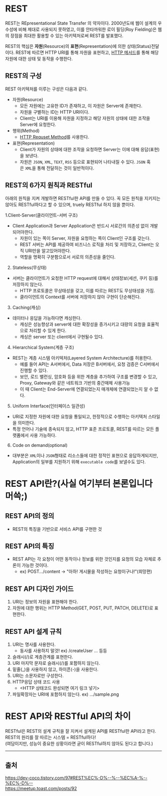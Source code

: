 # REST

REST는 REpresentational State Transfer 의 약자이다.
2000년도에 웹이 설계의 우수성에 비해 제대로 사용되지 못하였고, 이를 안타까워한 로이 필딩(Roy Fielding)은 웹의 장점을 최대한 활용할 수 있는 아키텍처로써 REST를 발표했다.

REST의 핵심은 **자원**(Resource)의 **표현**(Representation)에 의한 상태(Status)전달이다. REST에 따르면 HTTP URI를 통해 자원을 표현하고, [HTTP 메서드](https://github.com/da-in/tech-interview-study/blob/main/CS%20Deep%20Dive/Web/HTTP%20Request%20Method.md)를 통해 해당 자원에 대한 상태 및 동작을 수행한다.

## REST의 구성

REST 아키텍처를 이루는 구성은 다음과 같다.

- 자원(Resource)
  - 모든 자원에는 고유한 ID가 존재하고, 이 자원은 Server에 존재한다.
  - 자원을 구별하는 ID는 HTTP URI이다.
  - Client는 URI를 이용해 자원을 지정하고 해당 자원의 상태에 대한 조작을 Server에 요청한다.
- 행위(Method)
  - [HTTP Requset Method](https://github.com/da-in/tech-interview-study/blob/main/CS%20Deep%20Dive/Web/HTTP%20Request%20Method.md)를 사용한다.
- 표현(Representation)
  - Client가 자원의 상태에 대한 조작을 요청하면 Server는 이에 대해 응답(표현)을 보낸다.
  - 자원은 `JSON`, `XML`, `TEXT`, `RSS` 등으로 표현되어 나타내질 수 있다. `JSON` 혹은 `XML`을 통해 전달하는 것이 일반적이다.

## REST의 6가지 원칙과 RESTful

아래의 원칙을 지켜 개발하면 RESTful한 API를 만들 수 있다. 꼭 모든 원칙을 지키지는 않아도 RESTful하다고 할 수 있으며, truely RESTful 하지 않을 뿐이다.

1.Client-Server(클라이언트-서버 구조)

- Client Application과 Server Application은 반드시 서로간의 의존성 없이 개발되어야한다.
  - 자원이 있는 쪽이 Server, 자원을 요청하는 쪽이 Client인 구조를 갖는다.
  - REST 서버는 API를 제공하여 비즈니스 로직을 처리 및 저장하고, Client는 오직 URI만을 알고있어야한다.
  - 역할을 명확히 구분함으로서 서로의 의존성을 줄인다.

2. Stateless(무상태)

- 서버는 클라이언트가 요청한 HTTP request에 대해서 상태정보(세션, 쿠키 등)를 저장하지 않는다.
  - HTTP 프로토콜은 무상태성을 갖고, 이를 따르는 REST도 무상태성을 가짐.
  - 클라이언트의 Context를 서버에 저장하지 않아 구현이 단순해진다.

3. Caching(캐싱)

- 데이터나 응답을 가능하다면 캐싱한다.
  - 캐싱은 성능향상과 server에 대한 확장성을 증가시키고 대량의 요청을 효율적으로 처리할 수 있게 한다.
  - 캐싱은 server 또는 client에서 구현될수 있다.

4. Hierarchical System(계층 구조)

- REST는 계층 시스템 아키텍처(Layered System Architecture)를 허용한다.
  - 예를 들어 API는 A서버에서, Data 저장은 B서버에서, 요청 검증은 C서버에서 진행할 수 있다.
  - 보안, 로드 밸런싱, 암호화 등을 위한 계층을 추가하여 구조를 변경할 수 있고, Proxy, Gateway와 같은 네트워크 기반의 중간매체 사용가능
  - 이 때 Client는 End-Server에 연결되었는지 매개체에 연결되었는지 알 수 없다.

5. Uniform Interface(인터페이스 일관성)

- URI로 지정한 자원에 대한 요청을 통일되고, 한정적으로 수행하는 아키텍처 스타일을 의미한다.
- 특정 언어나 기술에 종속되지 않고, HTTP 표준 프로토콜, REST를 따르는 모든 플랫폼에서 사용 가능하다.

6. Code on demand(optional)

- 대부분은 `XML`이나 `JSON`형태로 리소스들에 대한 정적인 표현으로 응답하게되지만, Application의 일부를 지원하기 위해 `executable code`를 보낼수도 있다.

# REST API란?(사실 여기부터 본론입니다 머쓱;)

## REST API의 정의

- REST의 특징을 기반으로 서비스 API를 구현한 것

## REST API의 특징

- REST API는 각 요청이 어떤 동작이나 정보를 위한 것인지를 요청의 모습 자체로 추론이 가능한 것이다.
  - ex) POST.../content -> "아하! 게시물을 작성하는 요청이구나!"(희망편)

## REST API 디자인 가이드

1. URI는 정보의 자원을 표현해야 한다.
2. 자원에 대한 행위는 HTTP Method(GET, POST, PUT, PATCH, DELETE)로 표현한다.

## REST API 설계 규칙

1. URI는 명사를 사용한다.
   - 동사를 사용하지 말것! ex) /createUser ... 등등
2. 슬래시(/)로 계층관계를 표현한다.
3. URI 마지막 문자로 슬래시(/)를 포함하지 않는다.
4. 밑줄(\_)을 사용하지 않고, 하이픈(-)을 사용한다.
5. URI는 소문자로만 구성한다.
6. HTTP응답 상태 코드 사용
   - <HTTP 상태코드 완성되면 여기 링크 넣기>
7. 파일확장자는 URI에 포함하지 않는다. ex) .../sample.png

# REST API와 RESTful API의 차이

RESTful은 REST의 설계 규칙을 잘 지켜서 설계된 API를 RESTful한 API라고 한다.  
REST의 원리를 잘 따르는 시스템 = RESTful하다!  
(여담이지만, 성능이 중요한 상황이라면 굳이 RESTful하지 않아도 된다고 합니다.)

---

## 출처

https://dev-coco.tistory.com/97#REST%EC%-D%--%--%EC%A-%--%EC%-D%--  
https://meetup.toast.com/posts/92
